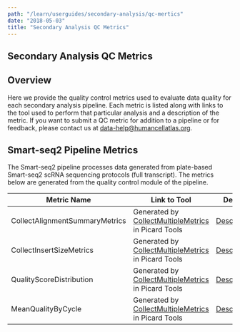 ```yaml
---
path: "/learn/userguides/secondary-analysis/qc-mertics"
date: "2018-05-03"
title: "Secondary Analysis QC Metrics"
---
```


## Secondary Analysis QC Metrics

## Overview

Here we provide the quality control metrics used to evaluate data quality for each secondary analysis pipeline. Each metric is listed along with links to the tool used to perform that particular analysis and a description of the metric. If you want to submit a QC metric for addition to a pipeline or for feedback, please contact us at data-help@humancellatlas.org.

## Smart-seq2 Pipeline Metrics

The Smart-seq2 pipeline processes data generated from plate-based Smart-seq2 scRNA sequencing protocols (full transcript). The metrics below are generated from the quality control module of the pipeline.

| Metric Name                   | Link to Tool                        | Details                 |
|-------------------------------|-------------------------------------|-------------------------------------|
| CollectAlignmentSummaryMetrics|Generated by [CollectMultipleMetrics](https://broadinstitute.github.io/picard/command-line-overview.html#CollectMultipleMetrics) in Picard Tools |[Description](https://broadinstitute.github.io/picard/command-line-overview.html#CollectMultipleMetrics) |
|CollectInsertSizeMetrics       |Generated by [CollectMultipleMetrics](https://broadinstitute.github.io/picard/command-line-overview.html#CollectMultipleMetrics) in Picard Tools |[Description](https://broadinstitute.github.io/picard/command-line-overview.html#CollectInsertSizeMetrics)|
|QualityScoreDistribution       |Generated by [CollectMultipleMetrics](https://broadinstitute.github.io/picard/command-line-overview.html#CollectMultipleMetrics) in Picard Tools |[Description](https://broadinstitute.github.io/picard/command-line-overview.html#QualityScoreDistribution) |
|MeanQualityByCycle             |Generated by [CollectMultipleMetrics](https://broadinstitute.github.io/picard/command-line-overview.html#CollectMultipleMetrics) in Picard Tools |[Description](https://broadinstitute.github.io/picard/command-line-overview.html#MeanQualityByCycle)      |
